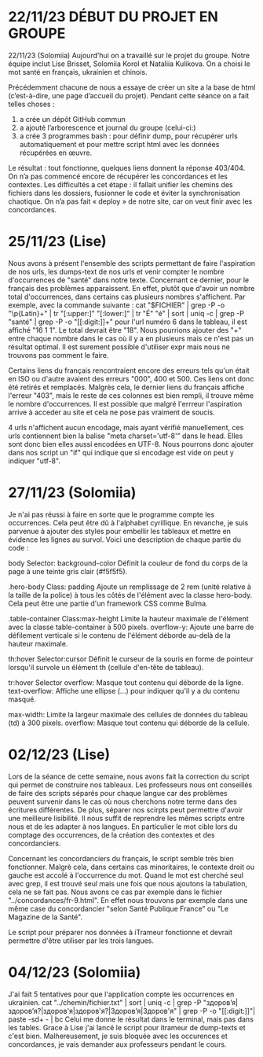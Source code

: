 ﻿# 22/11/23 DÉBUT DU PROJET EN GROUPE

22/11/23 (Solomiia)
Aujourd’hui on a travaillé sur le projet du groupe. Notre équipe inclut Lise Brisset, Solomiia Korol et Nataliia Kulikova. On a choisi le mot santé en français, ukrainien et chinois.

Précédemment chacune de nous a essaye de créer un site a la base de html (c’est-à-dire, une page d’accueil du projet). Pendant cette séance on a fait telles choses :
1) a crée un dépôt GitHub commun 
2) a ajouté l’arborescence et journal du groupe (celui-ci:)
3) a crée 3 programmes bash : pour définir dump, pour récupérer urls automatiquement et pour mettre script html avec les données récupérées en œuvre.

Le résultat : tout fonctionne, quelques liens donnent la réponse 403/404. On n’a pas commencé encore de récupérer les concordances et les contextes. 
Les difficultés a cet étape :  il fallait unifier les chemins des fichiers dans les dossiers, fusionner le code et éviter la synchronisation chaotique. On n’a pas fait « deploy » de notre site, car on veut finir avec les concordances. 


# 25/11/23 (Lise)
Nous avons à présent l'ensemble des scripts permettant de faire l'aspiration de nos urls, les dumps-text de nos urls et venir compter le nombre d'occurrences de "santé" dans notre texte. Concernant ce dernier, pour le français des problèmes apparaissent. En effet, plutôt que d'avoir un nombre total d'occurrences, dans certains cas plusieurs nombres s'affichent. Par exemple, avec la commande suivante :
cat "$FICHIER" | grep -P -o "\p{Latin}+" | tr "[:upper:]" "[:lower:]" | tr "É" "é" | sort | uniq -c | grep -P "santé" | grep -P -o "[[:digit:]]+"
pour l'url numéro 6 dans le tableau, il est affiché "16 1 1". Le total devrait être "18".
Nous pourrions ajouter des "+" entre chaque nombre dans le cas où il y a en plusieurs mais ce n'est pas un résultat optimal. Il est surement possible d'utiliser expr mais nous ne trouvons pas comment le faire.

Certains liens du français rencontraient encore des erreurs tels qu'un était en ISO ou d'autre avaient des erreurs "000", 400 et 500. Ces liens ont donc été retirés et remplacés. Malgrès cela, le dernier liens du français affiche l'erreur "403", mais le reste de ces colonnes est bien rempli, il trouve même le nombre d'occurrences. Il est possible que malgré l'errreur l'aspiration arrive à acceder au site et cela ne pose pas vraiment de soucis.

4 urls n'affichent aucun encodage, mais ayant vérifié manuellement, ces urls contiennent bien la balise
"meta charset='utf-8'" dans le head. Elles sont donc bien elles aussi encodées en UTF-8. Nous pourrons donc ajouter dans nos script un "if" qui indique que si encodage est vide on peut y indiquer "utf-8".

# 27/11/23 (Solomiia)
Je n'ai pas réussi à faire en sorte que le programme compte les occurrences. Cela peut être dû à l'alphabet cyrillique. En revanche, je suis parvenue à ajouter des styles pour embellir les tableaux et mettre en évidence les lignes au survol.
Voici une description de chaque partie du code :

body Selector: background-color
Définit la couleur de fond du corps de la page à une teinte gris clair (#f5f5f5).

.hero-body Class: padding
Ajoute un remplissage de 2 rem (unité relative à la taille de la police) à tous les côtés de l'élément avec la classe hero-body. Cela peut être une partie d'un framework CSS comme Bulma.

.table-container Class:max-height
Limite la hauteur maximale de l'élément avec la classe table-container à 500 pixels.
overflow-y: Ajoute une barre de défilement verticale si le contenu de l'élément déborde au-delà de la hauteur maximale.

th:hover Selector:cursor
Définit le curseur de la souris en forme de pointeur lorsqu'il survole un élément th (cellule d'en-tête de tableau).

tr:hover Selector
overflow: Masque tout contenu qui déborde de la ligne.
text-overflow: Affiche une ellipse (...) pour indiquer qu'il y a du contenu masqué.

max-width: Limite la largeur maximale des cellules de données du tableau (td) à 300 pixels.
overflow: Masque tout contenu qui déborde de la cellule.

# 02/12/23 (Lise)
Lors de la séance de cette semaine, nous avons fait la correction du script qui permet de construire nos tableaux.
Les professeurs nous ont conseillés de faire des scripts séparés pour chaque langue car des problèmes peuvent survenir dans le cas où nous cherchons notre terme dans des écritures différentes.
De plus, séparer nos scirpts peut permettre d'avoir une meilleure lisibilité. Il nous suffit de reprendre les mêmes scripts entre nous et de les adapter à nos langues. En particulier le mot cible lors du comptage des occurrences, de la création des contextes et des concordanciers.

Concernant les concordanciers du français, le script semble très bien fonctionner. Malgrè cela, dans certains cas minoritaires, le contexte droit ou gauche est accolé à l'occurrence du mot. Quand le mot est cherché seul avec grep, il est trouvé seul mais une fois que nous ajoutons la tabulation, cela ne se fait pas. Nous avons ce cas par exemple dans le fichier "../concordances/fr-9.html". En effet nous trouvons par exemple dans une même case du concordancier "selon Santé Publique France" ou "Le Magazine de la Santé".

Le script pour préparer nos données à iTrameur fonctionne et devrait permettre d'être utiliser par les trois langues.

# 04/12/23 (Solomiia)
J'ai fait 5 tentatives pour que l'application compte les occurrences en ukrainien.
cat "../chemin/fichier.txt" | sort | uniq -c | grep -P "здоровʼя|здоров’я?|здоров'я|здоров'я?|Здоровʼя|Здоров'я" | grep -P -o "[[:digit:]]"| paste -sd+ - | bc
Celui me donne le résultat dans le terminal, mais pas dans les tables. 
Grace à Lise j'ai lancé le script pour itrameur de dump-texts et c'est bien. Malhereusement, je suis bloquée avec les occurences et concordances, je vais demander aux professeurs pendant le cours. 




